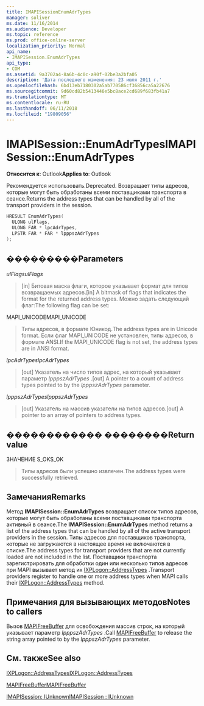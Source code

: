 ```yaml
---
title: IMAPISessionEnumAdrTypes
manager: soliver
ms.date: 11/16/2014
ms.audience: Developer
ms.topic: reference
ms.prod: office-online-server
localization_priority: Normal
api_name:
- IMAPISession.EnumAdrTypes
api_type:
- COM
ms.assetid: 9a3702a4-8a6b-4c0c-a90f-02be3a2bfa05
description: 'Дата последнего изменения: 23 июля 2011 г.'
ms.openlocfilehash: 6bd13eb7180302a5ab770586cf36856ca5a22676
ms.sourcegitcommit: 9d60cd82b5413446e5bc8ace2cd689f683fb41a7
ms.translationtype: MT
ms.contentlocale: ru-RU
ms.lasthandoff: 06/11/2018
ms.locfileid: "19809056"
---
```

# <a name="imapisessionenumadrtypes"></a><span data-ttu-id="03f50-103">IMAPISession::EnumAdrTypes</span><span class="sxs-lookup"><span data-stu-id="03f50-103">IMAPISession::EnumAdrTypes</span></span>

  
  
<span data-ttu-id="03f50-104">**Относится к**: Outlook</span><span class="sxs-lookup"><span data-stu-id="03f50-104">**Applies to**: Outlook</span></span> 
  
<span data-ttu-id="03f50-105">Рекомендуется использовать.</span><span class="sxs-lookup"><span data-stu-id="03f50-105">Deprecated.</span></span> <span data-ttu-id="03f50-106">Возвращает типы адресов, которые могут быть обработаны всеми поставщиками транспорта в сеансе.</span><span class="sxs-lookup"><span data-stu-id="03f50-106">Returns the address types that can be handled by all of the transport providers in the session.</span></span> 
  
```cpp
HRESULT EnumAdrTypes(
  ULONG ulFlags,
  ULONG FAR * lpcAdrTypes,
  LPSTR FAR * FAR * lpppszAdrTypes
);
```

## <a name="parameters"></a><span data-ttu-id="03f50-107">���������</span><span class="sxs-lookup"><span data-stu-id="03f50-107">Parameters</span></span>

 <span data-ttu-id="03f50-108">_ulFlags_</span><span class="sxs-lookup"><span data-stu-id="03f50-108">_ulFlags_</span></span>
  
> <span data-ttu-id="03f50-109">[in] Битовая маска флаги, которое указывает формат для типов возвращаемых адресов.</span><span class="sxs-lookup"><span data-stu-id="03f50-109">[in] A bitmask of flags that indicates the format for the returned address types.</span></span> <span data-ttu-id="03f50-110">Можно задать следующий флаг:</span><span class="sxs-lookup"><span data-stu-id="03f50-110">The following flag can be set:</span></span>
    
<span data-ttu-id="03f50-111">MAPI_UNICODE</span><span class="sxs-lookup"><span data-stu-id="03f50-111">MAPI_UNICODE</span></span> 
  
> <span data-ttu-id="03f50-112">Типы адресов, в формате Юникод.</span><span class="sxs-lookup"><span data-stu-id="03f50-112">The address types are in Unicode format.</span></span> <span data-ttu-id="03f50-113">Если флаг MAPI_UNICODE не установлен, типы адресов, в формате ANSI.</span><span class="sxs-lookup"><span data-stu-id="03f50-113">If the MAPI_UNICODE flag is not set, the address types are in ANSI format.</span></span>
    
 <span data-ttu-id="03f50-114">_lpcAdrTypes_</span><span class="sxs-lookup"><span data-stu-id="03f50-114">_lpcAdrTypes_</span></span>
  
> <span data-ttu-id="03f50-115">[out] Указатель на число типов адрес, на который указывает параметр _lpppszAdrTypes_ .</span><span class="sxs-lookup"><span data-stu-id="03f50-115">[out] A pointer to a count of address types pointed to by the  _lpppszAdrTypes_ parameter.</span></span> 
    
 <span data-ttu-id="03f50-116">_lpppszAdrTypes_</span><span class="sxs-lookup"><span data-stu-id="03f50-116">_lpppszAdrTypes_</span></span>
  
> <span data-ttu-id="03f50-117">[out] Указатель на массив указатели на типов адресов.</span><span class="sxs-lookup"><span data-stu-id="03f50-117">[out] A pointer to an array of pointers to address types.</span></span>
    
## <a name="return-value"></a><span data-ttu-id="03f50-118">������������ ��������</span><span class="sxs-lookup"><span data-stu-id="03f50-118">Return value</span></span>

<span data-ttu-id="03f50-119">ЗНАЧЕНИЕ S_OK</span><span class="sxs-lookup"><span data-stu-id="03f50-119">S_OK</span></span> 
  
> <span data-ttu-id="03f50-120">Типы адресов были успешно извлечен.</span><span class="sxs-lookup"><span data-stu-id="03f50-120">The address types were successfully retrieved.</span></span>
    
## <a name="remarks"></a><span data-ttu-id="03f50-121">Замечания</span><span class="sxs-lookup"><span data-stu-id="03f50-121">Remarks</span></span>

<span data-ttu-id="03f50-122">Метод **IMAPISession::EnumAdrTypes** возвращает список типов адресов, которые могут быть обработаны всеми поставщиками транспорта активный в сеансе.</span><span class="sxs-lookup"><span data-stu-id="03f50-122">The **IMAPISession::EnumAdrTypes** method returns a list of the address types that can be handled by all of the active transport providers in the session.</span></span> <span data-ttu-id="03f50-123">Типы адресов для поставщиков транспорта, которые не загружаются в настоящее время не включаются в списке.</span><span class="sxs-lookup"><span data-stu-id="03f50-123">The address types for transport providers that are not currently loaded are not included in the list.</span></span> <span data-ttu-id="03f50-124">Поставщики транспорта зарегистрировать для обработки один или несколько типов адресов при MAPI вызывает метод их [IXPLogon::AddressTypes](ixplogon-addresstypes.md) .</span><span class="sxs-lookup"><span data-stu-id="03f50-124">Transport providers register to handle one or more address types when MAPI calls their [IXPLogon::AddressTypes](ixplogon-addresstypes.md) method.</span></span> 
  
## <a name="notes-to-callers"></a><span data-ttu-id="03f50-125">Примечания для вызывающих методов</span><span class="sxs-lookup"><span data-stu-id="03f50-125">Notes to callers</span></span>

<span data-ttu-id="03f50-126">Вызов [MAPIFreeBuffer](mapifreebuffer.md) для освобождения массив строк, на который указывает параметр _lpppszAdrTypes_ .</span><span class="sxs-lookup"><span data-stu-id="03f50-126">Call [MAPIFreeBuffer](mapifreebuffer.md) to release the string array pointed to by the  _lpppszAdrTypes_ parameter.</span></span> 
  
## <a name="see-also"></a><span data-ttu-id="03f50-127">См. также</span><span class="sxs-lookup"><span data-stu-id="03f50-127">See also</span></span>



[<span data-ttu-id="03f50-128">IXPLogon::AddressTypes</span><span class="sxs-lookup"><span data-stu-id="03f50-128">IXPLogon::AddressTypes</span></span>](ixplogon-addresstypes.md)
  
[<span data-ttu-id="03f50-129">MAPIFreeBuffer</span><span class="sxs-lookup"><span data-stu-id="03f50-129">MAPIFreeBuffer</span></span>](mapifreebuffer.md)
  
[<span data-ttu-id="03f50-130">IMAPISession: IUnknown</span><span class="sxs-lookup"><span data-stu-id="03f50-130">IMAPISession : IUnknown</span></span>](imapisessioniunknown.md)

